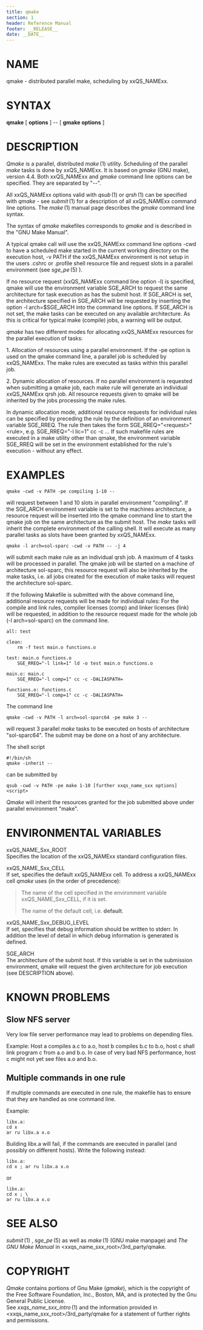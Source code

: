 ```yaml
---
title: qmake
section: 1
header: Reference Manual
footer: __RELEASE__
date: __DATE__
---
```


# NAME

qmake - distributed parallel make, scheduling by xxQS_NAMExx.

# SYNTAX

**qmake** \[ **options** \] -- \[ **gmake options** \]

# DESCRIPTION

*Qmake* is a parallel, distributed *make* (1) utility. Scheduling of the
parallel *make* tasks is done by xxQS_NAMExx. It is based on *gmake*
(GNU make), version 4.4. Both xxQS_NAMExx and *gmake* command line
options can be specified. They are separated by "--".

All xxQS_NAMExx options valid with *qsub* (1) or *qrsh* (1) can be
specified with *qmake* - see *submit* (1) for a description of all
xxQS_NAMExx command line options. The *make* (1) manual page describes
the *gmake* command line syntax.

The syntax of *qmake* makefiles corresponds to *gmake* and is described
in the "GNU Make Manual".

A typical qmake call will use the xxQS_NAMExx command line options -cwd
to have a scheduled make started in the current working directory on the
execution host, -v PATH if the xxQS_NAMExx environment is not setup in
the users .cshrc or .profile shell resource file and request slots in a
parallel environment (see *sge_pe* (5) ).

If no resource request (xxQS_NAMExx command line option -l) is
specified, qmake will use the environment variable SGE_ARCH to request
the same architecture for task execution as has the submit host. If
SGE_ARCH is set, the architecture specified in SGE_ARCH will be
requested by inserting the option -l arch=$SGE_ARCH into the command
line options. If SGE_ARCH is not set, the make tasks can be executed on
any available architecture. As this is critical for typical make
(compile) jobs, a warning will be output.

*qmake* has two different modes for allocating xxQS_NAMExx resources for
the parallel execution of tasks:

1\. Allocation of resources using a parallel environment. If the -pe
option is used on the qmake command line, a parallel job is scheduled by
xxQS_NAMExx. The make rules are executed as tasks within this parallel
job.

2\. Dynamic allocation of resources. If no parallel environment is
requested when submitting a qmake job, each make rule will generate an
individual xxQS_NAMExx qrsh job. All resource requests given to qmake
will be inherited by the jobs processing the make rules.

In dynamic allocation mode, additional resource requests for individual
rules can be specified by preceding the rule by the definition of an
environment variable SGE_RREQ. The rule then takes the form
SGE_RREQ="\<request>" \<rule>, e.g. SGE_RREQ="-l lic=1" cc -c ... If
such makefile rules are executed in a make utility other than qmake, the
environment variable SGE_RREQ will be set in the environment established
for the rule's execution - without any effect.

# EXAMPLES

    qmake -cwd -v PATH -pe compiling 1-10 --

will request between 1 and 10 slots in parallel environment "compiling".
If the SGE_ARCH environment variable is set to the machines
architecture, a resource request will be inserted into the qmake command
line to start the qmake job on the same architecture as the submit host.
The *make* tasks will inherit the complete environment of the calling
shell. It will execute as many parallel tasks as slots have been granted
by xxQS_NAMExx.

    qmake -l arch=sol-sparc -cwd -v PATH -- -j 4

will submit each make rule as an individual qrsh job. A maximum of 4
tasks will be processed in parallel. The qmake job will be started on a
machine of architecture sol-sparc, this resource request will also be
inherited by the make tasks, i.e. all jobs created for the execution of
make tasks will request the architecture sol-sparc.

If the following Makefile is submitted with the above command line,
additional resource requests will be made for individual rules: For the
compile and link rules, compiler licenses (comp) and linker licenses
(link) will be requested, in addition to the resource request made for
the whole job (-l arch=sol-sparc) on the command line.

    all: test

    clean:
    	rm -f test main.o functions.o

    test: main.o functions.o
    	SGE_RREQ="-l link=1" ld -o test main.o functions.o

    main.o: main.c
    	SGE_RREQ="-l comp=1" cc -c -DALIASPATH=

    functions.o: functions.c
    	SGE_RREQ="-l comp=1" cc -c -DALIASPATH=

The command line

    qmake -cwd -v PATH -l arch=sol-sparc64 -pe make 3 --

will request 3 parallel *make* tasks to be executed on hosts of
architecture "sol-sparc64". The submit may be done on a host of any
architecture.

The shell script

    #!/bin/sh
    qmake -inherit -- 

can be submitted by

    qsub -cwd -v PATH -pe make 1-10 [further xxqs_name_sxx options] <script>

*Qmake* will inherit the resources granted for the job submitted above
under parallel environment "make".

# ENVIRONMENTAL VARIABLES

xxQS_NAME_Sxx_ROOT  
Specifies the location of the xxQS_NAMExx standard configuration files.

xxQS_NAME_Sxx_CELL  
If set, specifies the default xxQS_NAMExx cell. To address a xxQS_NAMExx
cell *qmake* uses (in the order of precedence):

> The name of the cell specified in the environment variable
> xxQS_NAME_Sxx_CELL, if it is set.
>
> The name of the default cell, i.e. **default**.

xxQS_NAME_Sxx_DEBUG_LEVEL  
If set, specifies that debug information should be written to stderr. In
addition the level of detail in which debug information is generated is
defined.

SGE_ARCH  
The architecture of the submit host. If this variable is set in the
submission environment, qmake will request the given architecture for
job execution (see DESCRIPTION above).

# KNOWN PROBLEMS

## Slow NFS server

Very low file server performance may lead to problems on depending
files.

Example: Host a compiles a.c to a.o, host b compiles b.c to b.o, host c
shall link program c from a.o and b.o. In case of very bad NFS
performance, host c might not yet see files a.o and b.o.

## Multiple commands in one rule

If multiple commands are executed in one rule, the makefile has to
ensure that they are handled as one command line.

Example:

    libx.a:
    cd x
    ar ru libx.a x.o

Building libx.a will fail, if the commands are executed in parallel (and
possibly on different hosts). Write the following instead:

    libx.a:
    cd x ; ar ru libx.a x.o

or

    libx.a:
    cd x ; \
    ar ru libx.a x.o

# SEE ALSO

*submit* (1) , *sge_pe* (5) as well as *make* (1) (GNU make manpage) and
*The GNU Make Manual* in \<xxqs_name_sxx_root>/3rd_party/qmake.

# COPYRIGHT

*Qmake* contains portions of Gnu Make (*gmake*), which is the copyright
of the Free Software Foundation, Inc., Boston, MA, and is protected by
the Gnu General Public License.  
See *xxqs_name_sxx_intro* (1) and the information provided in
\<xxqs_name_sxx_root>/3rd_party/qmake for a statement of further rights
and permissions.
